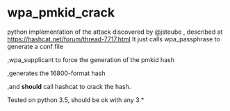 # wpa_pmkid_crack
python implementation of the attack discovered by @jsteube , described at https://hashcat.net/forum/thread-7717.html
It just calls wpa_passphrase to generate a conf file

,wpa_supplicant to force the generation of the pmkid hash

,generates the 16800-format hash

,and __should__ call hashcat to crack the hash.

Tested on python 3.5, should be ok with any 3.*
